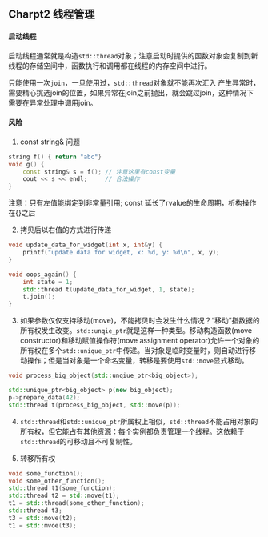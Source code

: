 ## Charpt2 线程管理

#### 启动线程
启动线程通常就是构造`std::thread`对象；注意启动时提供的函数对象会复制到新线程的存储空间中，函数执行和调用都在线程的内存空间中进行。

只能使用一次`join`，一旦使用过，`std::thread`对象就不能再次汇入
	产生异常时，需要精心挑选join的位置，如果异常在join之前抛出，就会跳过join，这种情况下需要在异常处理中调用join。

#### 风险
1. const string& 问题
```c++
string f() { return "abc"}
void g() {
	const string& s = f(); // 注意这里有const变量
	cout << s << endl;     // 合法操作
}

```
注意：只有左值能绑定到非常量引用; const 延长了rvalue的生命周期，析构操作在{}之后

2. 拷贝后以右值的方式进行传递
```c++
void update_data_for_widget(int x, int&y) {
	printf("update data for widget, x: %d, y: %d\n", x, y);
}

void oops_again() {
	int state = 1;
	std::thread t(update_data_for_widget, 1, state);
	t.join();
}
```

3. 如果参数仅仅支持移动(move)，不能拷贝时会发生什么情况？“移动”指数据的所有权发生改变。`std::unqie_ptr`就是这样一种类型。移动构造函数(move constructor)和移动赋值操作符(move assignment operator)允许一个对象的所有权在多个`std::unique_ptr`中传递。当对象是临时变量时，则自动进行移动操作；但是当对象是一个命名变量，转移是要使用`std::move`显式移动。
```c++
void process_big_object(std::unqiue_ptr<big_object>);

std::unique_ptr<big_object> p(new big_object);
p->prepare_data(42);
std::thread t(process_big_object, std::move(p));
```
4. `std::thread`和`std::unique_ptr`所属权上相似，`std::thread`不能占用对象的所有权，但它能占有其他资源：每个实例都负责管理一个线程。这依赖于`std::thread`的可移动且不可复制性。


5. 转移所有权
```c++
void some_function();
void some_other_function();
std::thread t1(some_function);
std::thread t2 = std::move(t1);
t1 = std::thread(some_other_function);
std::thread t3;
t3 = std::move(t2);
t1 = std::mvoe(t3);
```

